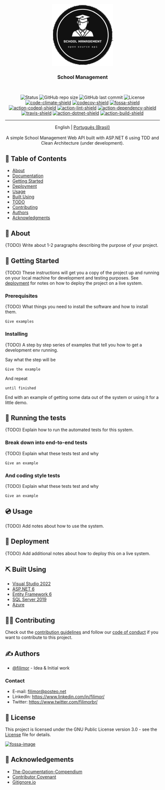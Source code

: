 #

<p align="center">
  <a href="" rel="noopener">
 <img width=200px height=200px src="logo.png" alt="Project logo"></a>
</p>

<h3 align="center">School Management</h3>
<br>
<div align="center">

  ![Status][status]
  ![GitHub repo size][repo-size]
  ![GitHub last commit][last-commit]
  ![License][license]
  [![code-climate-shield]][code-climate-link]
  [![codecov-shield]][codecov-link]
  [![fossa-shield]][fossa-link]
  [![action-codeql-shield]][action-codeql-link]
  [![action-lint-shield]][action-lint-link]
  [![action-dependency-shield]][action-dependency-link]
  [![travis-shield]][travis-link]
  [![action-dotnet-shield]][action-dotnet-link]
  [![action-build-shield]][action-build-link]
  <!-- [![actions-ghpages-shield]][actions-ghpages-link] -->
  <!-- ![Requires.io (branch)][requires-io] -->
  <!-- ![GitHub issues][issues]
  ![GitHub pull requests][pull-requests]
  ![GitHub forks][forks]
  ![GitHub stars][stars] -->
  <!-- ![GitHub All Releases][releases]
  ![GitHub language count][language-count]
  ![GitHub top language][top-language] -->
</div>

---

<p align="center"> English | <a href="./README.pt-BR.md">Português (Brasil)</a><br><br>A simple School Management Web API built with ASP.NET 6 using TDD and Clean Architecture (under development).
  <br>
</p>

## 📝 Table of Contents

- [About](#about)
- [Documentation](./docs/index.md)
- [Getting Started](#getting_started)
- [Deployment](#deployment)
- [Usage](#usage)
- [Built Using](#built_using)
- [TODO](./TODO.md)
- [Contributing](#contributing)
- [Authors](#authors)
- [Acknowledgments](#acknowledgement)

## 🧐 About <a name = "about"></a>

{TODO} Write about 1-2 paragraphs describing the purpose of your project.

## 🏁 Getting Started <a name = "getting_started"></a>

{TODO} These instructions will get you a copy of the project up and running on your local machine for development and testing purposes. See [deployment](#deployment) for notes on how to deploy the project on a live system.

### Prerequisites

{TODO} What things you need to install the software and how to install them.

```
Give examples
```

### Installing

{TODO} A step by step series of examples that tell you how to get a development env running.

Say what the step will be

```
Give the example
```

And repeat

```
until finished
```

End with an example of getting some data out of the system or using it for a little demo.

## 🧪 Running the tests <a name = "tests"></a>

{TODO} Explain how to run the automated tests for this system.

### Break down into end-to-end tests

{TODO} Explain what these tests test and why

```
Give an example
```

### And coding style tests

{TODO} Explain what these tests test and why

```
Give an example
```

## 💿 Usage <a name="usage"></a>

{TODO} Add notes about how to use the system.

## 🚀 Deployment <a name = "deployment"></a>

{TODO} Add additional notes about how to deploy this on a live system.

## ⛏️ Built Using <a name = "built_using"></a>

- [Visual Studio 2022](https://visualstudio.microsoft.com/vs/)
- [ASP.NET 6](https://docs.microsoft.com/en-us/aspnet/core/introduction-to-aspnet-core?view=aspnetcore-6.0)
- [Entity Framework 6](https://docs.microsoft.com/en-us/ef/core/)
- [SQL Server 2019](https://www.microsoft.com/pt-br/sql-server/sql-server-2019)
- [Azure](https://azure.microsoft.com/en-us/)

## 👨‍💻 Contributing <a name = "contributing"></a>

Check out the [contribution guidelines](./CONTRIBUTING.md) and follow our [code of conduct](./CODE_OF_CONDUCT.md) if you want to contribute to this project.

## ✍️ Authors <a name = "authors"></a>

- [@filimor](https://github.com/filimor/) - Idea & Initial work

<!-- See also the list of [contributors][contributors] who participated in this project. -->

### Contact

- E-mail: filimor@posteo.net
- LinkedIn: https://www.linkedin.com/in/filimor/
- Twitter: https://www.twitter.com/filimorbr/

## 📜 License

This project is licensed under the GNU Public License version 3.0 - see the [License](./LICENSE "GPLv3") file for details.

[![fossa-image]][fossa-link2]

## 🎉 Acknowledgements <a name = "acknowledgement"></a>

- [The-Documentation-Compendium](https://github.com/kylelobo/The-Documentation-Compendium)
- [Contributor Covenant](https://www.contributor-covenant.org/)
- [Gitignore.io](https://www.toptal.com/developers/gitignore)

<!-- SHIELDS -->
[status]: https://img.shields.io/badge/status-active-success.svg
[action-dotnet-shield]: https://github.com/filimor/school-management/actions/workflows/dotnet.yml/badge.svg
[action-build-shield]: https://github.com/filimor/school-management/actions/workflows/azure-webapps-dotnet-core.yml/badge.svg
[action-codeql-shield]: https://github.com/filimor/school-management/actions/workflows/codeql-analysis.yml/badge.svg
[action-dependency-shield]: https://github.com/filimor/school-management/actions/workflows/dependency-review.yml/badge.svg
[action-lint-shield]: https://github.com/filimor/school-management/actions/workflows/super-linter.yml/badge.svg
[actions-ghpages-shield]: https://github.com/filimor/school-management/actions/workflows/pages/pages-build-deployment/badge.svg
[code-climate-shield]: https://api.codeclimate.com/v1/badges/bb1611309b93f8822b90/maintainability
[fossa-shield]: https://app.fossa.com/api/projects/git%2Bgithub.com%2Ffilimor%2Fschool-management.svg?type=shield
[codecov-shield]: https://codecov.io/gh/filimor/school-management/branch/main/graph/badge.svg?token=cnBHSjPQEZ
[travis-shield]: https://app.travis-ci.com/filimor/school-management.svg?branch=main

<!-- LINKS -->
[test]: https://link

[code-climate-link]: https://codeclimate.com/github/filimor/school-management/maintainability
[travis-link]: https://app.travis-ci.com/filimor/school-management
[codecov-link]: https://codecov.io/gh/filimor/school-management
[requires-io]: https://img.shields.io/requires/github/filimor/school-management/main
[issues]: https://img.shields.io/github/issues-raw/filimor/school-management
[pull-requests]: https://img.shields.io/github/issues-pr-raw/filimor/school-management
[forks]: https://img.shields.io/github/forks/filimor/school-management
[stars]: https://img.shields.io/github/stars/filimor/school-management
[repo-size]: https://img.shields.io/github/repo-size/filimor/school-management
[releases]: https://img.shields.io/github/downloads/filimor/school-management/total
[language-count]: https://img.shields.io/github/languages/count/filimor/school-management
[top-language]: https://img.shields.io/github/languages/top/filimor/school-management
[last-commit]: https://img.shields.io/github/last-commit/filimor/school-management
[license]: https://img.shields.io/github/license/filimor/school-management
[contributors]: https://github.com/filimor/school-management/contributors
[action-dotnet-link]: https://github.com/filimor/school-management/actions/workflows/dotnet.yml
[action-build-link]: https://github.com/filimor/school-management/actions/workflows/azure-webapps-dotnet-core.yml
[action-codeql-link]: https://github.com/filimor/school-management/actions/workflows/codeql-analysis.yml
[action-dependency-link]: https://github.com/filimor/school-management/actions/workflows/dependency-review.yml
[action-lint-link]:  https://github.com/filimor/school-management/actions/workflows/super-linter.yml
[actions-ghpages-link]: https://github.com/filimor/school-management/actions/workflows/pages/pages-build-deployment
[fossa-link]: https://app.fossa.com/projects/git%2Bgithub.com%2Ffilimor%2Fschool-management?ref=badge_shield
[fossa-link2]: https://app.fossa.com/projects/git%2Bgithub.com%2Ffilimor%2Fschool-management?ref=badge_large

<!--IMAGES -->
[fossa-image]: https://app.fossa.com/api/projects/git%2Bgithub.com%2Ffilimor%2Fschool-management.svg?type=large